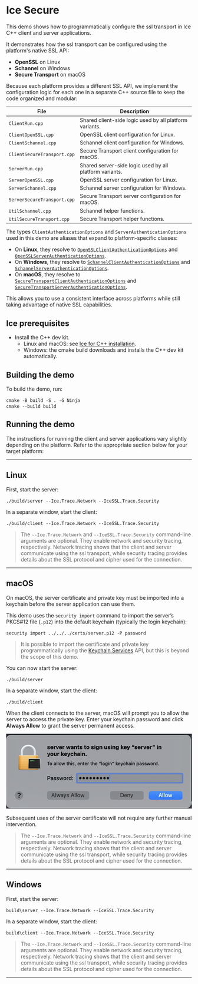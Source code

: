 # Ice Secure

This demo shows how to programmatically configure the ssl transport in Ice C++ client and server applications.

It demonstrates how the ssl transport can be configured using the platform's native SSL API:

- **OpenSSL** on Linux
- **Schannel** on Windows
- **Secure Transport** on macOS

Because each platform provides a different SSL API, we implement the configuration logic for each one in a separate C++
source file to keep the code organized and modular:

| File                        | Description                                             |
|-----------------------------|---------------------------------------------------------|
| `ClientRun.cpp`             | Shared client-side logic used by all platform variants. |
| `ClientOpenSSL.cpp`         | OpenSSL client configuration for Linux.                 |
| `ClientSchannel.cpp`        | Schannel client configuration for Windows.              |
| `ClientSecureTransport.cpp` | Secure Transport client configuration for macOS.        |
| `ServerRun.cpp`             | Shared server-side logic used by all platform variants. |
| `ServerOpenSSL.cpp`         | OpenSSL server configuration for Linux.                 |
| `ServerSchannel.cpp`        | Schannel server configuration for Windows.              |
| `ServerSecureTransport.cpp` | Secure Transport server configuration for macOS.        |
| `UtilSchannel.cpp`          | Schannel helper functions.                              |
| `UtilSecureTransport.cpp`   | Secure Transport helper functions.                      |

The types `ClientAuthenticationOptions` and `ServerAuthenticationOptions` used in this demo are aliases that expand to
platform-specific classes:

- On **Linux**, they resolve to [`OpenSSLClientAuthenticationOptions`] and [`OpenSSLServerAuthenticationOptions`].
- On **Windows**, they resolve to [`SchannelClientAuthenticationOptions`] and [`SchannelServerAuthenticationOptions`].
- On **macOS**, they resolve to [`SecureTransportClientAuthenticationOptions`] and [`SecureTransportServerAuthenticationOptions`].

This allows you to use a consistent interface across platforms while still taking advantage of native SSL capabilities.

## Ice prerequisites

- Install the C++ dev kit.
  - Linux and macOS: see [Ice for C++ installation].
  - Windows: the cmake build downloads and installs the C++ dev kit automatically.

## Building the demo

To build the demo, run:

```shell
cmake -B build -S . -G Ninja
cmake --build build
```

## Running the demo

The instructions for running the client and server applications vary slightly depending on the platform.
Refer to the appropriate section below for your target platform:

---

## Linux

First, start the server:

```shell
./build/server --Ice.Trace.Network --IceSSL.Trace.Security
```

In a separate window, start the client:

```shell
./build/client --Ice.Trace.Network --IceSSL.Trace.Security
```

> The `--Ice.Trace.Network` and `--IceSSL.Trace.Security` command-line arguments are optional.
> They enable network and security tracing, respectively.
> Network tracing shows that the client and server communicate using the ssl transport,
> while security tracing provides details about the SSL protocol and cipher used for the connection.

---

## macOS

On macOS, the server certificate and private key must be imported into a keychain before the server application can
use them.

This demo uses the `security import` command to import the server’s PKCS#12 file (`.p12`) into the default keychain
(typically the login keychain):

```shell
security import ../../../certs/server.p12 -P password
```

> It is possible to import the certificate and private key programmatically using the [Keychain Services] API,
> but this is beyond the scope of this demo.

You can now start the server:

```shell
./build/server
```

In a separate window, start the client:

```shell
./build/client
```

When the client connects to the server, macOS will prompt you to allow the server to access the private key.
Enter your keychain password and click **Always Allow** to grant the server permanent access.

![Keychain Access](keychain-access.png)

Subsequent uses of the server certificate will not require any further manual intervention.

> The `--Ice.Trace.Network` and `--IceSSL.Trace.Security` command-line arguments are optional.
> They enable network and security tracing, respectively.
> Network tracing shows that the client and server communicate using the ssl transport,
> while security tracing provides details about the SSL protocol and cipher used for the connection.

---

## Windows

First, start the server:

```shell
build\server --Ice.Trace.Network --IceSSL.Trace.Security
```

In a separate window, start the client:

```shell
build\client --Ice.Trace.Network --IceSSL.Trace.Security
```

> The `--Ice.Trace.Network` and `--IceSSL.Trace.Security` command-line arguments are optional.
> They enable network and security tracing, respectively.
> Network tracing shows that the client and server communicate using the ssl transport,
> while security tracing provides details about the SSL protocol and cipher used for the connection.

---

[Keychain Services]: https://developer.apple.com/documentation/security/keychain-services?language=objc
[`OpenSSLClientAuthenticationOptions`]: https://code.zeroc.com/ice/main/api/cpp/structIce_1_1SSL_1_1OpenSSLClientAuthenticationOptions.html
[`OpenSSLServerAuthenticationOptions`]: https://code.zeroc.com/ice/main/api/cpp/structIce_1_1SSL_1_1OpenSSLServerAuthenticationOptions.html
[`SchannelClientAuthenticationOptions`]: https://code.zeroc.com/ice/main/api/cpp/structIce_1_1SSL_1_1SchannelClientAuthenticationOptions.html
[`SchannelServerAuthenticationOptions`]: https://code.zeroc.com/ice/main/api/cpp/structIce_1_1SSL_1_1SchannelServerAuthenticationOptions.html
[`SecureTransportClientAuthenticationOptions`]: https://code.zeroc.com/ice/main/api/cpp/structIce_1_1SSL_1_1SecureTransportClientAuthenticationOptions.html
[`SecureTransportServerAuthenticationOptions`]: https://code.zeroc.com/ice/main/api/cpp/structIce_1_1SSL_1_1SecureTransportServerAuthenticationOptions.html
[Ice for C++ installation]: https://github.com/zeroc-ice/ice/blob/main/NIGHTLY.md#ice-for-c
